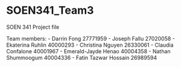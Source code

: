 # SOEN341_Team3
SOEN 341 Project file

Team members:
	- Darrin Fong 			27771959
	- Joseph Fallu			27020058
	- Ekaterina Ruhlin		40000293
	- Christina Nguyen		26330061
	- Claudia Confalone		40001967
	- Emerald-Jayde Henao	40004358
	- Nathan Shummoogum		40004336
	- Fatin Tazwar Hossain	26989594